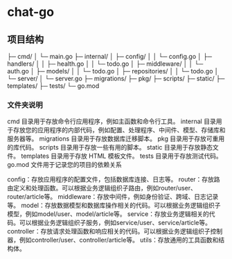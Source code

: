 # chat-go

## 项目结构

├─ cmd/
│  └─ main.go
├─ internal/
│  ├─ config/
│  │  └─ config.go
│  ├─ handlers/
│  │  ├─ health.go
│  │  └─ todo.go
│  ├─ middleware/
│  │  └─ auth.go
│  ├─ models/
│  │  └─ todo.go
│  ├─ repositories/
│  │  └─ todo.go
│  └─ server/
│     └─ server.go
├─ migrations/
├─ pkg/
├─ scripts/
├─ static/
├─ templates/
├─ tests/
└─ go.mod

### 文件夹说明

cmd 目录用于存放命令行应用程序，例如主函数和命令行工具。
internal 目录用于存放您的应用程序的内部代码，例如配置、处理程序、中间件、模型、存储库和服务器等。
migrations 目录用于存放数据库迁移脚本。
pkg 目录用于存放可重用的库代码。
scripts 目录用于存放一些有用的脚本。
static 目录用于存放静态文件。
templates 目录用于存放 HTML 模板文件。
tests 目录用于存放测试代码。
go.mod 文件用于记录您的项目的依赖关系

config：存放应用程序的配置文件，包括数据库连接、日志等。
router：存放路由定义和处理函数。可以根据业务逻辑组织子路由，例如router/user、router/article等。
middleware：存放中间件，例如身份验证、跨域、日志记录等。
model：存放数据模型和数据库操作相关的代码。可以根据业务逻辑组织子模型，例如model/user、model/article等。
service：存放业务逻辑相关的代码。可以根据业务逻辑组织子服务，例如service/user、service/article等。
controller：存放请求处理函数和响应相关的代码。可以根据业务逻辑组织子控制器，例如controller/user、controller/article等。
utils：存放通用的工具函数和结构体。
